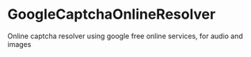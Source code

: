 # GoogleCaptchaOnlineResolver
Online captcha resolver using google free online services, for audio and images
